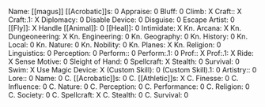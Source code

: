 Name: [[magus]]
[[Acrobatic]]s: 0
Appraise: 0
Bluff: 0
Climb: X
Craft:: X
Craft:.1: X
Diplomacy: 0
Disable Device: 0
Disguise: 0
Escape Artist: 0
[[Fly]]: X
Handle [[Animal]]: 0
[[Heal]]: 0
Intimidate: X
Kn. Arcana: X
Kn. Dungeoneering: X
Kn. Engineering: 0
Kn. Geography: 0
Kn. History: 0
Kn. Local: 0
Kn. Nature: 0
Kn. Nobility: 0
Kn. Planes: X
Kn. Religion: 0
Linguistics: 0
Perception: 0
Perform:: 0
Perform:.1: 0
Prof:: X
Prof:.1: X
Ride: X
Sense Motive: 0
Sleight of Hand: 0
Spellcraft: X
Stealth: 0
Survival: 0
Swim: X
Use Magic Device: X
(Custom Skill): 0
(Custom Skill).1: 0
Artistry:: 0
Lore:: 0
Name: 0
C. [[Acrobatic]]s: 0
C. [[Athletic]]s: X
C. Finesse: 0
C. Influence: 0
C. Nature: 0
C. Perception: 0
C. Performance: 0
C. Religion: 0
C. Society: 0
C. Spellcraft: X
C. Stealth: 0
C. Survival: 0
